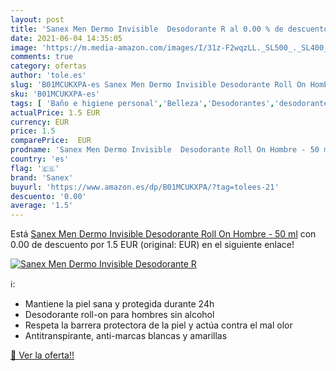 ```yaml
---
layout: post
title: 'Sanex Men Dermo Invisible  Desodorante R al 0.00 % de descuento'
date: 2021-06-04 14:35:05
image: 'https://m.media-amazon.com/images/I/31z-F2wqzLL._SL500_._SL400_.jpg'
comments: true
category: ofertas
author: 'tole.es'
slug: 'B01MCUKXPA-es Sanex Men Dermo Invisible Desodorante Roll On Hombre - 50 ml'
sku: 'B01MCUKXPA-es'
tags: [ 'Baño e higiene personal','Belleza','Desodorantes','desodorante','sanex', ]
actualPrice: 1.5 EUR
currency: EUR
price: 1.5
comparePrice:  EUR
prodname: 'Sanex Men Dermo Invisible  Desodorante Roll On Hombre - 50 ml'
country: 'es'
flag: '🇪🇸'
brand: 'Sanex'
buyurl: 'https://www.amazon.es/dp/B01MCUKXPA/?tag=tolees-21'
descuento: '0.00'
average: '1.5'
---
```


Está [Sanex Men Dermo Invisible  Desodorante Roll On Hombre - 50 ml](https://www.amazon.es/dp/B01MCUKXPA/?tag=tolees-21) con 0.00 de descuento por 1.5 EUR (original:  EUR) en el siguiente enlace!

[![Sanex Men Dermo Invisible  Desodorante R](https://m.media-amazon.com/images/I/31z-F2wqzLL._SL500_._SL400_.jpg)](https://www.amazon.es/dp/B01MCUKXPA/?tag=tolees-21)

ℹ️:

- Mantiene la piel sana y protegida durante 24h
- Desodorante roll-on para hombres sin alcohol
- Respeta la barrera protectora de la piel y actúa contra el mal olor
- Antitranspirante, anti-marcas blancas y amarillas

[🛒 Ver la oferta!!](https://www.amazon.es/dp/B01MCUKXPA/?tag=tolees-21)
